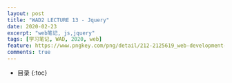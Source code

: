 ```yaml
---
layout: post
title: "WAD2 LECTURE 13 - Jquery"
date: 2020-02-23
excerpt: "web笔记, js,jquery"
tags: [学习笔记, WAD, 2020, web]
feature: https://www.pngkey.com/png/detail/212-2125619_web-development-creative-web-design-banner.png
comments: true
---
```


* 目录
{:toc}